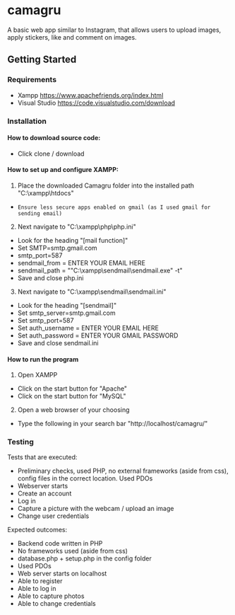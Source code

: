 # camagru


A basic web app similar to Instagram, that allows users to upload images, apply stickers, like and comment on images.

## Getting Started

### Requirements

* Xampp https://www.apachefriends.org/index.html
* Visual Studio https://code.visualstudio.com/download

### Installation

#### How to download source code:
- Click clone / download

#### How to set up and configure XAMPP:
 
1. Place the downloaded Camagru folder into the installed path "C:\xampp\htdocs"
- `Ensure less secure apps enabled on gmail (as I used gmail for sending email)`

2. Next navigate to "C:\xampp\php\php.ini"
- Look for the heading "[mail function]"
- Set SMTP=smtp.gmail.com
- smtp_port=587
- sendmail_from = ENTER YOUR EMAIL HERE
- sendmail_path = ""C:\xampp\sendmail\sendmail.exe" -t"
- Save and close php.ini

3. Next navigate to "C:\xampp\sendmail\sendmail.ini"
- Look for the heading "[sendmail]"
- Set smtp_server=smtp.gmail.com
- Set smtp_port=587
- Set auth_username = ENTER YOUR EMAIL HERE
- Set auth_password = ENTER YOUR GMAIL PASSWORD
- Save and close sendmail.ini

#### How to run the program
1. Open XAMPP
- Click on the start button for "Apache"
- Click on the start button for "MySQL"
2. Open a web browser of your choosing
- Type the following in your search bar "http://localhost/camagru/"


### Testing
Tests that are executed:
* Preliminary checks, used PHP, no external frameworks (aside from css), config files in the correct location. Used PDOs
* Webserver starts
* Create an account
* Log in
* Capture a picture with the webcam / upload an image
* Change user credentials

Expected outcomes:
* Backend code written in PHP
* No frameworks used (aside from css)
* database.php + setup.php in the config folder
* Used PDOs
* Web server starts on localhost
* Able to register
* Able to log in
* Able to capture photos
* Able to change credentials
